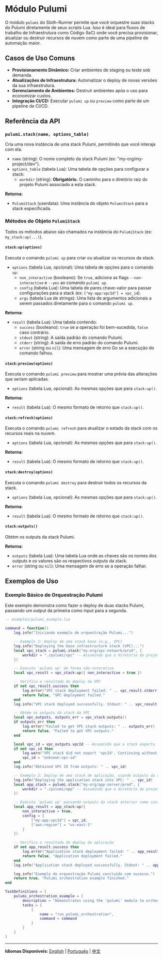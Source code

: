 # Módulo Pulumi

O módulo `pulumi` do Sloth-Runner permite que você orquestre suas stacks do Pulumi diretamente de seus scripts Lua. Isso é ideal para fluxos de trabalho de Infraestrutura como Código (IaC) onde você precisa provisionar, atualizar ou destruir recursos de nuvem como parte de uma pipeline de automação maior.

## Casos de Uso Comuns

*   **Provisionamento Dinâmico:** Criar ambientes de staging ou teste sob demanda.
*   **Atualizações de Infraestrutura:** Automatizar o deploy de novas versões da sua infraestrutura.
*   **Gerenciamento de Ambientes:** Destruir ambientes após o uso para economizar custos.
*   **Integração CI/CD:** Executar `pulumi up` ou `preview` como parte de um pipeline de CI/CD.

## Referência da API

### `pulumi.stack(name, options_table)`

Cria uma nova instância de uma stack Pulumi, permitindo que você interaja com ela.

*   `name` (string): O nome completo da stack Pulumi (ex: "my-org/my-project/dev").
*   `options_table` (tabela Lua): Uma tabela de opções para configurar a stack:
    *   `workdir` (string): **Obrigatório.** O caminho para o diretório raiz do projeto Pulumi associado a esta stack.

**Retorna:**
*   `PulumiStack` (userdata): Uma instância do objeto `PulumiStack` para a stack especificada.

### Métodos do Objeto `PulumiStack`

Todos os métodos abaixo são chamados na instância do `PulumiStack` (ex: `my_stack:up(...)`).

#### `stack:up(options)`

Executa o comando `pulumi up` para criar ou atualizar os recursos da stack.

*   `options` (tabela Lua, opcional): Uma tabela de opções para o comando `up`:
    *   `non_interactive` (booleano): Se `true`, adiciona as flags `--non-interactive` e `--yes` ao comando `pulumi up`.
    *   `config` (tabela Lua): Uma tabela de pares chave-valor para passar configurações para a stack (ex: `["my-app:vpcId"] = vpc_id`).
    *   `args` (tabela Lua de strings): Uma lista de argumentos adicionais a serem passados diretamente para o comando `pulumi up`.

**Retorna:**
*   `result` (tabela Lua): Uma tabela contendo:
    *   `success` (booleano): `true` se a operação foi bem-sucedida, `false` caso contrário.
    *   `stdout` (string): A saída padrão do comando Pulumi.
    *   `stderr` (string): A saída de erro padrão do comando Pulumi.
    *   `error` (string ou `nil`): Uma mensagem de erro Go se a execução do comando falhou.

#### `stack:preview(options)`

Executa o comando `pulumi preview` para mostrar uma prévia das alterações que seriam aplicadas.

*   `options` (tabela Lua, opcional): As mesmas opções que para `stack:up()`.

**Retorna:**
*   `result` (tabela Lua): O mesmo formato de retorno que `stack:up()`.

#### `stack:refresh(options)`

Executa o comando `pulumi refresh` para atualizar o estado da stack com os recursos reais na nuvem.

*   `options` (tabela Lua, opcional): As mesmas opções que para `stack:up()`.

**Retorna:**
*   `result` (tabela Lua): O mesmo formato de retorno que `stack:up()`.

#### `stack:destroy(options)`

Executa o comando `pulumi destroy` para destruir todos os recursos da stack.

*   `options` (tabela Lua, opcional): As mesmas opções que para `stack:up()`.

**Retorna:**
*   `result` (tabela Lua): O mesmo formato de retorno que `stack:up()`.

#### `stack:outputs()`

Obtém os outputs da stack Pulumi.

**Retorna:**
*   `outputs` (tabela Lua): Uma tabela Lua onde as chaves são os nomes dos outputs e os valores são os respectivos outputs da stack.
*   `error` (string ou `nil`): Uma mensagem de erro se a operação falhar.

## Exemplos de Uso

### Exemplo Básico de Orquestração Pulumi

Este exemplo demonstra como fazer o deploy de duas stacks Pulumi, passando um output da primeira como input para a segunda.

```lua
-- examples/pulumi_example.lua

command = function()
    log.info("Iniciando exemplo de orquestração Pulumi...")

    -- Exemplo 1: Deploy de uma stack base (e.g., VPC)
    log.info("Deploying the base infrastructure stack (VPC)...")
    local vpc_stack = pulumi.stack("my-org/vpc-network/prod", {
        workdir = "./pulumi/vpc" -- Assumindo que o diretório do projeto Pulumi está aqui
    })

    -- Executa 'pulumi up' de forma não-interativa
    local vpc_result = vpc_stack:up({ non_interactive = true })

    -- Verifica o resultado do deploy da VPC
    if not vpc_result.success then
        log.error("VPC stack deployment failed: " .. vpc_result.stderr)
        return false, "VPC deployment failed."
    end
    log.info("VPC stack deployed successfully. Stdout: " .. vpc_result.stdout)

    -- Obtém os outputs da stack da VPC
    local vpc_outputs, outputs_err = vpc_stack:outputs()
    if outputs_err then
        log.error("Failed to get VPC stack outputs: " .. outputs_err)
        return false, "Failed to get VPC outputs."
    end

    local vpc_id = vpc_outputs.vpcId -- Assumindo que a stack exporta 'vpcId'
    if not vpc_id then
        log.warn("VPC stack did not export 'vpcId'. Continuing without it.")
        vpc_id = "unknown-vpc-id"
    end
    log.info("Obtained VPC ID from outputs: " .. vpc_id)

    -- Exemplo 2: Deploy de uma stack de aplicação, usando outputs da stack anterior como config
    log.info("Deploying the application stack into VPC: " .. vpc_id)
    local app_stack = pulumi.stack("my-org/app-server/prod", {
        workdir = "./pulumi/app" -- Assumindo que o diretório do projeto Pulumi da app está aqui
    })

    -- Executa 'pulumi up' passando outputs da stack anterior como configuração
    local app_result = app_stack:up({
        non_interactive = true,
        config = {
            ["my-app:vpcId"] = vpc_id,
            ["aws:region"] = "us-east-1"
        }
    })

    -- Verifica o resultado do deploy da aplicação
    if not app_result.success then
        log.error("Application stack deployment failed: " .. app_result.stderr)
        return false, "Application deployment failed."
    end
    log.info("Application stack deployed successfully. Stdout: " .. app_result.stdout)

    log.info("Exemplo de orquestração Pulumi concluído com sucesso.")
    return true, "Pulumi orchestration example finished."
end

TaskDefinitions = {
    pulumi_orchestration_example = {
        description = "Demonstrates using the 'pulumi' module to orchestrate infrastructure stacks.",
        tasks = {
            {
                name = "run_pulumi_orchestration",
                command = command
            }
        }
    }
}
```

---
**Idiomas Disponíveis:**
[English](../en/modules/pulumi.md) | [Português](./pulumi.md) | [中文](../../zh/modules/pulumi.md)
